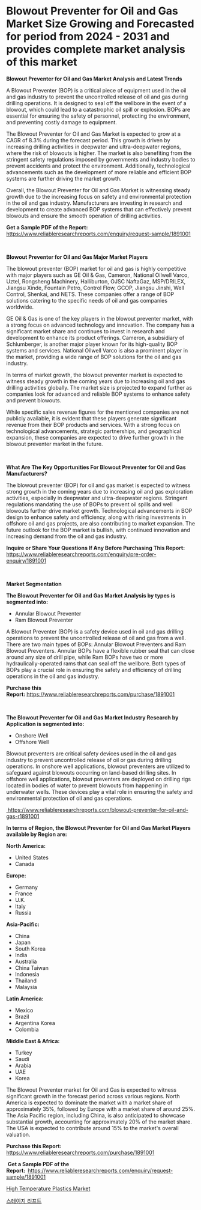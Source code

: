 <p><h1>Blowout Preventer for Oil and Gas Market Size Growing and Forecasted for period from 2024 - 2031 and provides complete market analysis of this market</h1></p><p><strong>Blowout Preventer for Oil and Gas Market Analysis and Latest Trends</strong></p>
<p><p>A Blowout Preventer (BOP) is a critical piece of equipment used in the oil and gas industry to prevent the uncontrolled release of oil and gas during drilling operations. It is designed to seal off the wellbore in the event of a blowout, which could lead to a catastrophic oil spill or explosion. BOPs are essential for ensuring the safety of personnel, protecting the environment, and preventing costly damage to equipment.</p><p>The Blowout Preventer for Oil and Gas Market is expected to grow at a CAGR of 8.3% during the forecast period. This growth is driven by increasing drilling activities in deepwater and ultra-deepwater regions, where the risk of blowouts is higher. The market is also benefiting from the stringent safety regulations imposed by governments and industry bodies to prevent accidents and protect the environment. Additionally, technological advancements such as the development of more reliable and efficient BOP systems are further driving the market growth.</p><p>Overall, the Blowout Preventer for Oil and Gas Market is witnessing steady growth due to the increasing focus on safety and environmental protection in the oil and gas industry. Manufacturers are investing in research and development to create advanced BOP systems that can effectively prevent blowouts and ensure the smooth operation of drilling activities.</p></p>
<p><strong>Get a Sample PDF of the Report:&nbsp;</strong> <a href="https://www.reliableresearchreports.com/enquiry/request-sample/1891001">https://www.reliableresearchreports.com/enquiry/request-sample/1891001</a></p>
<p>&nbsp;</p>
<p><strong>Blowout Preventer for Oil and Gas Major Market Players</strong></p>
<p><p>The blowout preventer (BOP) market for oil and gas is highly competitive with major players such as GE Oil & Gas, Cameron, National Oilwell Varco, Uztel, Rongsheng Machinery, Halliburton, OJSC NaftaGaz, MSP/DRILEX, Jiangsu Xinde, Fountain Petro, Control Flow, GCOP, Jiangsu Jinshi, Well Control, Shenkai, and NETS. These companies offer a range of BOP solutions catering to the specific needs of oil and gas companies worldwide.</p><p>GE Oil & Gas is one of the key players in the blowout preventer market, with a strong focus on advanced technology and innovation. The company has a significant market share and continues to invest in research and development to enhance its product offerings. Cameron, a subsidiary of Schlumberger, is another major player known for its high-quality BOP systems and services. National Oilwell Varco is also a prominent player in the market, providing a wide range of BOP solutions for the oil and gas industry.</p><p>In terms of market growth, the blowout preventer market is expected to witness steady growth in the coming years due to increasing oil and gas drilling activities globally. The market size is projected to expand further as companies look for advanced and reliable BOP systems to enhance safety and prevent blowouts.</p><p>While specific sales revenue figures for the mentioned companies are not publicly available, it is evident that these players generate significant revenue from their BOP products and services. With a strong focus on technological advancements, strategic partnerships, and geographical expansion, these companies are expected to drive further growth in the blowout preventer market in the future.</p></p>
<p>&nbsp;</p>
<p><strong>What Are The Key Opportunities For Blowout Preventer for Oil and Gas Manufacturers?</strong></p>
<p><p>The blowout preventer (BOP) for oil and gas market is expected to witness strong growth in the coming years due to increasing oil and gas exploration activities, especially in deepwater and ultra-deepwater regions. Stringent regulations mandating the use of BOPs to prevent oil spills and well blowouts further drive market growth. Technological advancements in BOP design to enhance safety and efficiency, along with rising investments in offshore oil and gas projects, are also contributing to market expansion. The future outlook for the BOP market is bullish, with continued innovation and increasing demand from the oil and gas industry.</p></p>
<p><strong>Inquire or Share Your Questions If Any Before Purchasing This Report:</strong> <a href="https://www.reliableresearchreports.com/enquiry/pre-order-enquiry/1891001">https://www.reliableresearchreports.com/enquiry/pre-order-enquiry/1891001</a></p>
<p>&nbsp;</p>
<p><strong>Market Segmentation</strong></p>
<p><strong>The Blowout Preventer for Oil and Gas Market Analysis by types is segmented into:</strong></p>
<p><ul><li>Annular Blowout Preventer</li><li>Ram Blowout Preventer</li></ul></p>
<p><p>A Blowout Preventer (BOP) is a safety device used in oil and gas drilling operations to prevent the uncontrolled release of oil and gas from a well. There are two main types of BOPs: Annular Blowout Preventers and Ram Blowout Preventers. Annular BOPs have a flexible rubber seal that can close around any size of drill pipe, while Ram BOPs have two or more hydraulically-operated rams that can seal off the wellbore. Both types of BOPs play a crucial role in ensuring the safety and efficiency of drilling operations in the oil and gas industry.</p></p>
<p><strong>Purchase this Report:&nbsp;</strong><a href="https://www.reliableresearchreports.com/purchase/1891001">https://www.reliableresearchreports.com/purchase/1891001</a></p>
<p>&nbsp;</p>
<p><strong>The Blowout Preventer for Oil and Gas Market Industry Research by Application is segmented into:</strong></p>
<p><ul><li>Onshore Well</li><li>Offshore Well</li></ul></p>
<p><p>Blowout preventers are critical safety devices used in the oil and gas industry to prevent uncontrolled release of oil or gas during drilling operations. In onshore well applications, blowout preventers are utilized to safeguard against blowouts occurring on land-based drilling sites. In offshore well applications, blowout preventers are deployed on drilling rigs located in bodies of water to prevent blowouts from happening in underwater wells. These devices play a vital role in ensuring the safety and environmental protection of oil and gas operations.</p></p>
<p><a href="https://www.reliableresearchreports.com/blowout-preventer-for-oil-and-gas-r1891001">&nbsp;https://www.reliableresearchreports.com/blowout-preventer-for-oil-and-gas-r1891001</a></p>
<p><strong>In terms of Region, the Blowout Preventer for Oil and Gas Market Players available by Region are:</strong></p>
<p>
    <p> <strong> North America: </strong>
        <ul>
            <li>United States</li>
            <li>Canada</li>
        </ul>
        </p> 
    <p> <strong> Europe: </strong>
        <ul>
            <li>Germany</li>
            <li>France</li>
            <li>U.K.</li>
            <li>Italy</li>
            <li>Russia</li>
        </ul>
        </p> 
    <p> <strong> Asia-Pacific: </strong>
        <ul>
            <li>China</li>
            <li>Japan</li>
            <li>South Korea</li>
            <li>India</li>
            <li>Australia</li>
            <li>China Taiwan</li>
            <li>Indonesia</li>
            <li>Thailand</li>
            <li>Malaysia</li>
        </ul>
        </p> 
    <p> <strong> Latin America: </strong>
        <ul>
            <li>Mexico</li>
            <li>Brazil</li>
            <li>Argentina Korea</li>
            <li>Colombia</li>
        </ul>
        </p> 
    <p> <strong> Middle East & Africa: </strong>
        <ul>
            <li>Turkey</li>
            <li>Saudi</li>
            <li>Arabia</li>
            <li>UAE</li>
            <li>Korea</li>
        </ul>
    </p>
    </p>
<p><p>The Blowout Preventer market for Oil and Gas is expected to witness significant growth in the forecast period across various regions. North America is expected to dominate the market with a market share of approximately 35%, followed by Europe with a market share of around 25%. The Asia Pacific region, including China, is also anticipated to showcase substantial growth, accounting for approximately 20% of the market share. The USA is expected to contribute around 15% to the market's overall valuation.</p></p>
<p><strong>Purchase this Report: </strong><a href="https://www.reliableresearchreports.com/purchase/1891001">https://www.reliableresearchreports.com/purchase/1891001</a></p>
<p>&nbsp;<strong>Get a Sample PDF of the Report:&nbsp;&nbsp;</strong><a href="https://www.reliableresearchreports.com/enquiry/request-sample/1891001">https://www.reliableresearchreports.com/enquiry/request-sample/1891001</a></p>
<p><strong></strong></p>
<p><p><a href="https://issuu.com/reportprime-2/docs/high-temperature-plastics-market-si_3a93f598488f43">High Temperature Plastics Market</a></p><p><a href="https://github.com/mpodehpw07370073/Market-Research-Report-List-1/blob/main/565294040748.md">스테이지 리프트</a></p></p>